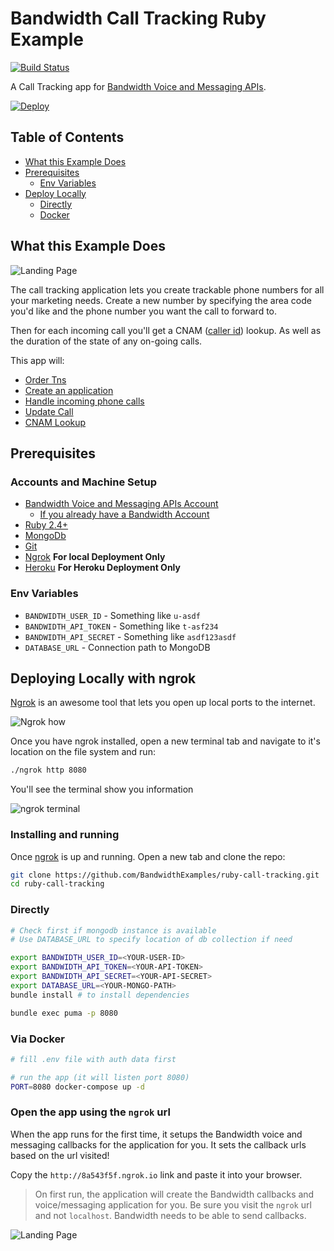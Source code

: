 # Bandwidth Call Tracking Ruby Example
[![Build Status](https://travis-ci.org/BandwidthExamples/ruby-call-tracking.svg)](https://travis-ci.org/BandwidthExamples/ruby-call-tracking)

A Call Tracking app for [Bandwidth Voice and Messaging APIs](http://dev.bandwidth.com/).

[![Deploy](https://www.herokucdn.com/deploy/button.svg)](https://heroku.com/deploy)

## Table of Contents

* [What this Example Does](#what-this-example-does)
* [Prerequisites](#prerequisites)
    * [Env Variables](#env-variables)
* [Deploy Locally](#deploying-locally-with-ngrok)
    * [Directly](#directly)
    * [Docker](#via-docker)

## What this Example Does

![Landing Page](https://s3.amazonaws.com/bw-demo/bw-call-tracking.png)

The call tracking application lets you create trackable phone numbers for all your marketing needs. Create a new number by specifying the area code you'd like and the phone number you want the call to forward to.

Then for each incoming call you'll get a CNAM ([caller id](https://www.voip-info.org/wiki/view/CNAM)) lookup.  As well as the duration of the state of any on-going calls.

This app will:
* [Order Tns](http://dev.bandwidth.com/ap-docs/methods/availableNumbers/postAvailableNumbersLocal.html)
* [Create an application](http://dev.bandwidth.com/ap-docs/methods/applications/postApplications.html)
* [Handle incoming phone calls](http://dev.bandwidth.com/howto/incomingCallandMessaging.html)
* [Update Call](http://dev.bandwidth.com/ap-docs/methods/calls/postCallsCallId.html)
* [CNAM Lookup](http://dev.bandwidth.com/ap-docs/methods/numberInfo/getNumberInfo.html)

## Prerequisites

### Accounts and Machine Setup
* [Bandwidth Voice and Messaging APIs Account](http://dev.bandwidth.com)
    * [If you already have a Bandwidth Account](http://dev.bandwidth.com/security.html)
* [Ruby 2.4+](https://www.ruby-lang.org)
* [MongoDb](http://www.mongodb.org/)
* [Git](https://git-scm.com/)
* [Ngrok](https://ngrok.com/) **For local Deployment Only**
* [Heroku](https://signup.heroku.com/) **For Heroku Deployment Only**

### Env Variables
* `BANDWIDTH_USER_ID` - Something like `u-asdf`
* `BANDWIDTH_API_TOKEN` - Something like `t-asf234`
* `BANDWIDTH_API_SECRET` - Something like `asdf123asdf`
* `DATABASE_URL` - Connection path to MongoDB

## Deploying Locally with ngrok

[Ngrok](https://ngrok.com) is an awesome tool that lets you open up local ports to the internet.

![Ngrok how](https://s3.amazonaws.com/bw-demo/ngrok_how.png)

Once you have ngrok installed, open a new terminal tab and navigate to it's location on the file system and run:

```bash
./ngrok http 8080
```

You'll see the terminal show you information

![ngrok terminal](https://s3.amazonaws.com/bw-demo/ngrok_terminal.png)

### Installing and running

Once [ngrok](#deploying-locally-with-ngrok) is up and running. Open a new tab and clone the repo:

```bash
git clone https://github.com/BandwidthExamples/ruby-call-tracking.git
cd ruby-call-tracking
```

### Directly

```bash
# Check first if mongodb instance is available
# Use DATABASE_URL to specify location of db collection if need

export BANDWIDTH_USER_ID=<YOUR-USER-ID>
export BANDWIDTH_API_TOKEN=<YOUR-API-TOKEN>
export BANDWIDTH_API_SECRET=<YOUR-API-SECRET>
export DATABASE_URL=<YOUR-MONGO-PATH>
bundle install # to install dependencies

bundle exec puma -p 8080
```

### Via Docker

```bash
# fill .env file with auth data first

# run the app (it will listen port 8080)
PORT=8080 docker-compose up -d
```


### Open the app using the `ngrok` url

When the app runs for the first time, it setups the Bandwidth voice and messaging callbacks for the application for you.  It sets the callback urls based on the url visited!

Copy the `http://8a543f5f.ngrok.io` link and paste it into your browser.

> On first run, the application will create the Bandwidth callbacks and voice/messaging application for you.  Be sure you visit the `ngrok` url and not `localhost`. Bandwidth needs to be able to send callbacks.

![Landing Page](https://s3.amazonaws.com/bw-demo/bw-call-tracking.png)